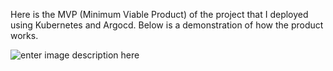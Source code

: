 
Here is the MVP (Minimum Viable Product) of the project that I deployed using Kubernetes and Argocd. Below is a demonstration of how the product works.

![enter image description here](https://media.giphy.com/media/6ZjNKHW4lM2Rqj0T9I/giphy.gif)


